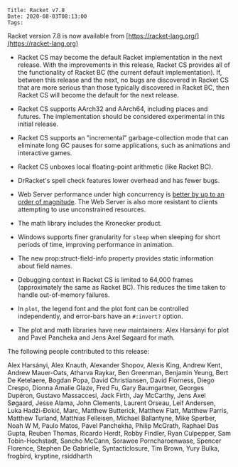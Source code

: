     Title: Racket v7.8
    Date: 2020-08-03T08:13:00
    Tags:

Racket version 7.8 is now available from [https://racket-lang.org/](https://racket-lang.org)


* Racket CS may become the default Racket implementation in the next
  release. With the improvements in this release, Racket CS provides all
  of the functionality of Racket BC (the current default
  implementation). If, between this release and the next, no bugs are
  discovered in Racket CS that are more serious than those typically
  discovered in Racket BC, then Racket CS will become the default for
  the next release.

* Racket CS supports AArch32 and AArch64, including places and
  futures. The implementation should be considered experimental in this
  initial release.

* Racket CS supports an "incremental" garbage-collection mode that can
  eliminate long GC pauses for some applications, such as animations and
  interactive games.

* Racket CS unboxes local floating-point arithmetic (like Racket BC).

* DrRacket's spell check features lower overhead and has fewer bugs.

* Web Server performance under high concurrency is [better by up to an
  order of magnitude](https://github.com/racket/web-server/pull/94/).
  The Web Server is also more resistant to clients attempting to use
  unconstrained resources.

* The math library includes the Kronecker product.

* Windows supports finer granularity for `sleep` when sleeping for short
  periods of time, improving performance in animation.

* The new prop:struct-field-info property provides static information
  about field names.

* Debugging context in Racket CS is limited to 64,000 frames
  (approximately the same as Racket BC). This reduces the time taken to
  handle out-of-memory failures.

* In `plot`, the legend font and the plot font can be controlled
  independently, and error-bars have an `#:invert?` option.

* The plot and math libraries have new maintainers: Alex Harsányi for
  plot and Pavel Pancheka and Jens Axel Søgaard for math.

The following people contributed to this release:

Alex Harsányi, Alex Knauth, Alexander Shopov, Alexis King, Andrew Kent,
Andrew Mauer-Oats, Atharva Raykar, Ben Greenman, Benjamin Yeung, Bert De
Ketelaere, Bogdan Popa, David Christiansen, David Florness, Diego
Crespo, Dionna Amalie Glaze, Fred Fu, Gary Baumgartner, Georges Dupéron,
Gustavo Massaccesi, Jack Firth, Jay McCarthy, Jens Axel Søgaard, Jesse
Alama, John Clements, Laurent Orseau, Leif Andersen, Luka Hadži-Đokić,
Marc, Matthew Butterick, Matthew Flatt, Matthew Parris, Matthew Turland,
Matthias Felleisen, Michael Ballantyne, Mike Sperber, Noah W M, Paulo
Matos, Pavel Panchekha, Philip McGrath, Raphael Das Gupta, Reuben
Thomas, Ricardo Herdt, Robby Findler, Ryan Culpepper, Sam
Tobin-Hochstadt, Sancho McCann, Sorawee Porncharoenwase, Spencer
Florence, Stephen De Gabrielle, Syntacticlosure, Tim Brown, Yury Bulka,
frogbird, kryptine, rsiddharth
